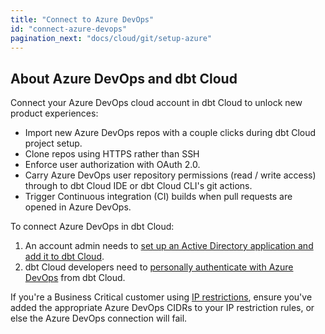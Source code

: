 ```yaml
---
title: "Connect to Azure DevOps"
id: "connect-azure-devops"
pagination_next: "docs/cloud/git/setup-azure"
---
```


<Snippet path="available-enterprise-tier-only" />


## About Azure DevOps and dbt Cloud

Connect your Azure DevOps cloud account in dbt Cloud to unlock new product experiences:

- Import new Azure DevOps repos with a couple clicks during dbt Cloud project setup.
- Clone repos using HTTPS rather than SSH
- Enforce user authorization with OAuth 2.0.
- Carry Azure DevOps user repository permissions (read / write access) through to dbt Cloud IDE or dbt Cloud CLI's git actions.
- Trigger Continuous integration (CI) builds when pull requests are opened in Azure DevOps.


To connect Azure DevOps in dbt Cloud:

1. An account admin needs to [set up an Active Directory application and add it to dbt Cloud](/docs/cloud/git/setup-azure).
2. dbt Cloud developers need to [personally authenticate with Azure DevOps](/docs/cloud/git/authenticate-azure) from dbt Cloud.


If you're a Business Critical customer using [IP restrictions](/docs/cloud/secure/ip-restrictions), ensure you've added the appropriate Azure DevOps CIDRs to your IP restriction rules, or else the Azure DevOps connection will fail.
